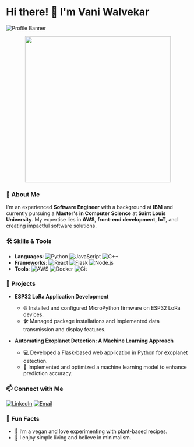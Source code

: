 # Hi there! 👋 I'm Vani Walvekar

![Profile Banner](https://via.placeholder.com/800x200.png?text=Welcome+to+My+GitHub+Profile&bg=9c88ff&fg=ffffff)

<div align="center">
  <img src="https://media.giphy.com/media/4rZA5D22301iMgrUNd/giphy.gif" width="400px"/>
</div>

### 🌟 About Me
I'm an experienced **Software Engineer** with a background at **IBM** and currently pursuing a **Master's in Computer Science** at **Saint Louis University**. My expertise lies in **AWS**, **front-end development**, **IoT**, and creating impactful software solutions.

### 🛠️ Skills & Tools
- **Languages**: ![Python](https://img.shields.io/badge/Python-9c88ff?style=for-the-badge&logo=python&logoColor=ffffff) ![JavaScript](https://img.shields.io/badge/JavaScript-9c88ff?style=for-the-badge&logo=javascript&logoColor=ffffff) ![C++](https://img.shields.io/badge/C++-9c88ff?style=for-the-badge&logo=c%2B%2B&logoColor=ffffff)
- **Frameworks**: ![React](https://img.shields.io/badge/React-9c88ff?style=for-the-badge&logo=react&logoColor=ffffff) ![Flask](https://img.shields.io/badge/Flask-9c88ff?style=for-the-badge&logo=flask&logoColor=ffffff) ![Node.js](https://img.shields.io/badge/Node.js-9c88ff?style=for-the-badge&logo=nodedotjs&logoColor=ffffff)
- **Tools**: ![AWS](https://img.shields.io/badge/Amazon_AWS-9c88ff?style=for-the-badge&logo=amazon-aws&logoColor=ffffff) ![Docker](https://img.shields.io/badge/Docker-9c88ff?style=for-the-badge&logo=docker&logoColor=ffffff) ![Git](https://img.shields.io/badge/Git-9c88ff?style=for-the-badge&logo=git&logoColor=ffffff)

### 🚀 Projects
- **ESP32 LoRa Application Development**
  - 🌐 Installed and configured MicroPython firmware on ESP32 LoRa devices.
  - 🛠️ Managed package installations and implemented data transmission and display features.

- **Automating Exoplanet Detection: A Machine Learning Approach**
  - 💻 Developed a Flask-based web application in Python for exoplanet detection.
  - 🧠 Implemented and optimized a machine learning model to enhance prediction accuracy.

### 📫 Connect with Me
[![LinkedIn](https://img.shields.io/badge/LinkedIn-9c88ff?style=for-the-badge&logo=linkedin&logoColor=ffffff)](https://www.linkedin.com/in/vani-walvekar-874938128) [![Email](https://img.shields.io/badge/Email-9c88ff?style=for-the-badge&logo=gmail&logoColor=ffffff)](mailto:vani.walvekar@slu.edu)

### 🌱 Fun Facts
- 🥗 I’m a vegan and love experimenting with plant-based recipes.
- 🏡 I enjoy simple living and believe in minimalism.
